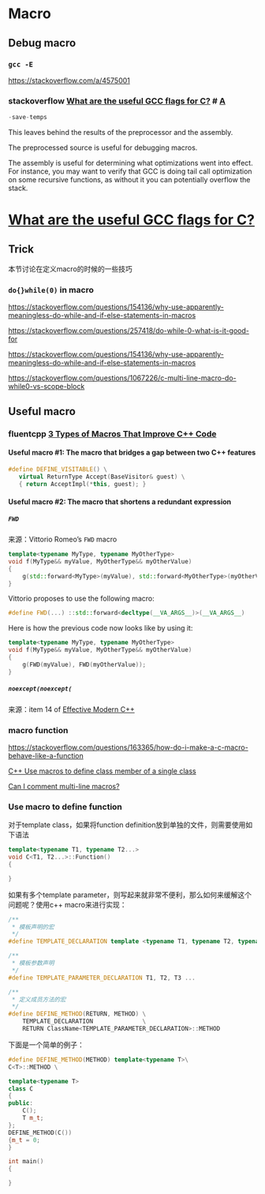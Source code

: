 # Macro



## Debug macro

### `gcc -E`

https://stackoverflow.com/a/4575001

### stackoverflow [What are the useful GCC flags for C?](https://stackoverflow.com/questions/3375697/what-are-the-useful-gcc-flags-for-c) # [A](https://stackoverflow.com/questions/3375697/what-are-the-useful-gcc-flags-for-c/3399846#3399846)

```c
-save-temps
```

This leaves behind the results of the preprocessor and the assembly.

The preprocessed source is useful for debugging macros.

The assembly is useful for determining what optimizations went into effect. For instance, you may want to verify that GCC is doing tail call optimization on some recursive functions, as without it you can potentially overflow the stack.

# [What are the useful GCC flags for C?](https://stackoverflow.com/questions/3375697/what-are-the-useful-gcc-flags-for-c) # 

## Trick

本节讨论在定义macro的时候的一些技巧



### `do{}while(0)` in macro

https://stackoverflow.com/questions/154136/why-use-apparently-meaningless-do-while-and-if-else-statements-in-macros

https://stackoverflow.com/questions/257418/do-while-0-what-is-it-good-for

https://stackoverflow.com/questions/154136/why-use-apparently-meaningless-do-while-and-if-else-statements-in-macros

https://stackoverflow.com/questions/1067226/c-multi-line-macro-do-while0-vs-scope-block





## Useful macro



### fluentcpp [3 Types of Macros That Improve C++ Code](https://www.fluentcpp.com/2019/05/14/3-types-of-macros-that-improve-c-code/)



#### Useful macro #1: The macro that bridges a gap between two C++ features

```c++
#define DEFINE_VISITABLE() \
   virtual ReturnType Accept(BaseVisitor& guest) \
   { return AcceptImpl(*this, guest); }
```



#### Useful macro #2: The macro that shortens a redundant expression

##### `FWD`

来源：Vittorio Romeo’s `FWD` macro

```c++
template<typename MyType, typename MyOtherType>
void f(MyType&& myValue, MyOtherType&& myOtherValue)
{
    g(std::forward<MyType>(myValue), std::forward<MyOtherType>(myOtherValue));
}
```

Vittorio proposes to use the following macro:

```c++
#define FWD(...) ::std::forward<decltype(__VA_ARGS__)>(__VA_ARGS__)
```

Here is how the previous code now looks like by using it:

```c++
template<typename MyType, typename MyOtherType>
void f(MyType&& myValue, MyOtherType&& myOtherValue)
{
    g(FWD(myValue), FWD(myOtherValue));
}
```

##### `noexcept(noexcept(`

来源：item 14 of [Effective Modern C++](https://www.amazon.com/gp/product/1491903996/ref=as_li_tl?ie=UTF8&camp=1789&creative=9325&creativeASIN=1491903996&linkCode=as2&tag=fluentcpp-20&linkId=c3922df74051882502a2d72f2e0e7f28)





### macro function

https://stackoverflow.com/questions/163365/how-do-i-make-a-c-macro-behave-like-a-function

[C++ Use macros to define class member of a single class](https://stackoverflow.com/questions/42367626/c-use-macros-to-define-class-member-of-a-single-class)

[Can I comment multi-line macros?](https://stackoverflow.com/questions/24751387/can-i-comment-multi-line-macros)





### Use macro to define function

对于template class，如果将function definition放到单独的文件，则需要使用如下语法

```c++
template<typename T1, typename T2...>
void C<T1, T2...>::Function()
{

}
```

如果有多个template parameter，则写起来就非常不便利，那么如何来缓解这个问题呢？使用c++ macro来进行实现：

```c++
/**
 * 模板声明的宏
 */
#define TEMPLATE_DECLARATION template <typename T1,	typename T2, typename T3, ...>

/**
 * 模板参数声明
 */
#define TEMPLATE_PARAMETER_DECLARATION T1, T2, T3 ...

/**
 * 定义成员方法的宏
 */
#define DEFINE_METHOD(RETURN, METHOD) \
	TEMPLATE_DECLARATION              \
	RETURN ClassName<TEMPLATE_PARAMETER_DECLARATION>::METHOD
```



下面是一个简单的例子：

```c++
#define DEFINE_METHOD(METHOD) template<typename T>\
C<T>::METHOD \

template<typename T>
class C
{
public:
	C();
	T m_t;
};
DEFINE_METHOD(C())
{m_t = 0;
}

int main()
{

}

```